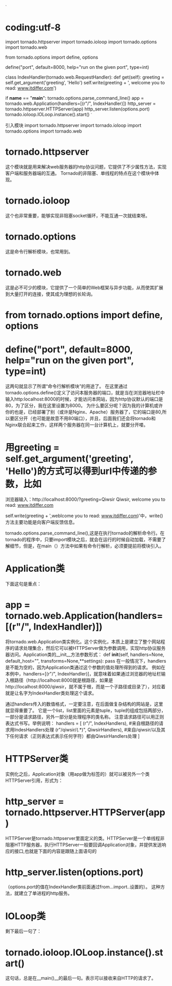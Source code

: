 `ˋ`
# coding:utf-8
import tornado.httpserver
import tornado.ioloop
import tornado.options
import tornado.web

from tornado.options import define, options

define("port", default=8000, help="run on the given port", type=int)


class IndexHandler(tornado.web.RequestHandler):
    def get(self):
        greeting = self.get_argument('greeting', 'Hello')
        self.write(greeting + ', welcome you to read: www.itdiffer.com')


if __name__ == "__main__":
    tornado.options.parse_command_line()
    app = tornado.web.Application(handlers=[(r"/", IndexHandler)])
    http_server = tornado.httpserver.HTTPServer(app)
    http_server.listen(options.port)
    tornado.ioloop.IOLoop.instance().start()
`ˋ`


引入模块
import tornado.httpserver
import tornado.ioloop
import tornado.options
import tornado.web

# tornado.httpserver
这个模块就是用来解决web服务器的http协议问题，它提供了不少属性方法，实现客户端和服务器端的互通。
Tornado的非阻塞、单线程的特点在这个模块中体现。
# tornado.ioloop
这个也非常重要，能够实现非阻塞socket循环，不能互通一次就结束呀。
# tornado.options
这是命令行解析模块，也常用到。
# tornado.web
这是必不可少的模块，它提供了一个简单的Web框架与异步功能，从而使其扩展到大量打开的连接，使其成为理想的长轮询。


# from tornado.options import define, options
# define("port", default=8000, help="run on the given port", type=int)
这两句就显示了所谓“命令行解析模块”的用途了。
在这里通过tornado.options.define()定义了访问本服务器的端口，就是当在浏览器地址栏中输入http:localhost:8000的时候，才能访问本网站，因为http协议默认的端口是80，为了区分，我在这里设置为8000。
为什么要区分呢？因为我的计算机或许你的也是，已经部署了别（或许是Nginx、Apache）服务器了，它的端口是80,所以要区分开（也可能是故意不用80端口），并且，后面我们还会将tornado和Nginx联合起来工作，这样两个服务器在同一台计算机上，就要分开喽。


# 用greeting = self.get_argument('greeting', 'Hello')的方式可以得到url中传递的参数，比如
浏览器输入：http://localhost:8000/?greeting=Qiwsir
Qiwsir, welcome you to read: www.itdiffer.com

self.write(greeting + ',weblcome you to read: www.itdiffer.com)'中，write()方法主要功能是向客户端反馈信息。

tornado.options.parse_command_line(),这是在执行tornado的解析命令行。在tornado的程序中，只要import模块之后，就会在运行的时候自动加载，不需要了解细节，但是，在main（）方法中如果有命令行解析，必须要提前将模块引入。


# Application类
下面这句是重点：
# app = tornado.web.Application(handlers=[(r"/", IndexHandler)])
将tornado.web.Application类实例化。这个实例化，本质上是建立了整个网站程序的请求处理集合，然后它可以被HTTPServer做为参数调用，实现http协议服务器访问。Application类的__init__方法参数形式：
def __init__(self, handlers=None, default_host="", transforms=None,**settings):
    pass
在一般情况下，handlers是不能为空的，因为Application类通过这个参数的值处理所得到的请求。
例如在本例中，handlers=[(r"/", IndexHandler)]，就意味着如果通过浏览器的地址栏输入根路径（http://localhost:8000就是根路径，如果是http://localhost:8000/qiwsir，就不属于根，而是一个子路径或目录了），对应着就是让名字为IndexHandler类处理这个请求。

通过handlers传入的数值格式，一定要注意，在后面做复杂结构的网站是，这里就显得重要了。
它是一个list，list里面的元素是tuple，tuple的组成包括两部分，一部分是请求路径，另外一部分是处理程序的类名称。
注意请求路径可以用正则表达式书写。举例说明：
handlers = [
    (r"/", IndexHandlers),              #来自根路径的请求用IndesHandlers处理
    (r"/qiwsir/(.*)", QiwsirHandlers),  #来自/qiwsir/以及其下任何请求（正则表达式表示任何字符）都由QiwsirHandlers处理
]


# HTTPServer类
实例化之后，Application对象（用app做为标签的）就可以被另外一个类HTTPServer引用，形式为：
# http_server = tornado.httpserver.HTTPServer(app)
HTTPServer是tornado.httpserver里面定义的类。HTTPServer是一个单线程非阻塞HTTP服务器，执行HTTPServer一般要回调Application对象，并提供发送响应的接口,也就是下面的内容是跟随上面语句的
# http_server.listen(options.port)
（options.port的值在IndexHandler类前面通过from...import..设置的）。
这种方法，就建立了单进程的http服务。


# IOLoop类
剩下最后一句了：
# tornado.ioloop.IOLoop.instance().start()
这句话，总是在__main()__的最后一句。表示可以接收来自HTTP的请求了。
